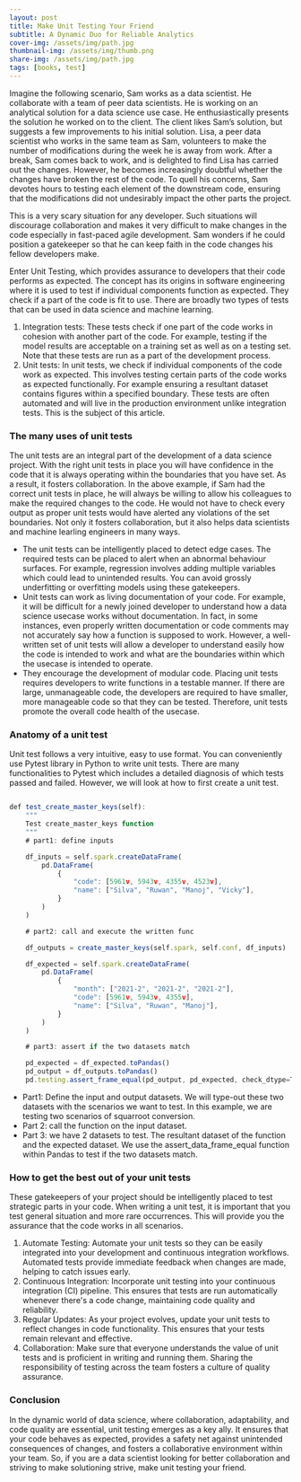 ```yaml
---
layout: post
title: Make Unit Testing Your Friend
subtitle: A Dynamic Duo for Reliable Analytics
cover-img: /assets/img/path.jpg
thumbnail-img: /assets/img/thumb.png
share-img: /assets/img/path.jpg
tags: [books, test]
---
```


Imagine the following scenario, Sam works as a data scientist. He collaborate with a team of peer data scientists. He is working on an analytical solution for a data science use case. He enthusiastically presents the solution he worked on to the client. The client likes Sam’s solution, but suggests a few improvements to his initial solution. Lisa, a peer data scientist who works in the same team as Sam, volunteers to make the number of modifications during the week he is away from work. After a break, Sam comes back to work, and is delighted to find Lisa has carried out the changes. However, he becomes increasingly doubtful whether the changes have broken the rest of the code. To quell his concerns, Sam devotes hours to testing each element of the downstream code, ensuring that the modifications did not undesirably impact the other parts the project. 

This is a very scary situation for any developer. Such situations will discourage collaboration and makes it very difficult to make changes in the code especially in fast-paced agile development. Sam wonders if he could position a gatekeeper so that he can keep faith in the code changes his fellow developers make. 

 Enter Unit Testing, which provides assurance to developers that their code performs as expected. The concept has its origins in software engineering where it is used to test if individual components function as expected. They check if a part of the code is fit to use. There are broadly two types of tests that can be used in data science and machine learning.
 
1.	Integration tests: These tests check if one part of the code works in cohesion with another part of the code. For example, testing if the model results are acceptable on a training set as well as on a testing set. Note that these tests are run as a part of the development process. 
2.	Unit tests: In unit tests, we check if individual components of the code work as expected. This involves testing certain parts of the code works as expected functionally. For example ensuring a resultant dataset contains figures within a specified boundary. These tests are often automated and will live in the production environment unlike integration tests. This is the subject of this article.

### The many uses of unit tests   
   
The unit tests are an integral part of the development of a data science project. With the right unit tests in place you will have confidence in the code that it is always operating within the boundaries that you have set. As a result, it fosters collaboration. In the above example, if Sam had the correct unit tests in place, he will always be willing to allow his colleagues to make the required changes to the code. He would not have to check every output as proper unit tests would have alerted any violations of the set boundaries. Not only it fosters collaboration, but it also helps data scientists and machine learling engineers in many ways. 

* The unit tests can be intelligently placed to detect edge cases. The required tests can be placed to alert when an abnormal behaviour surfaces. For example, regression involves adding multiple variables which could lead to unintended results. You can avoid grossly underfitting or overfitting models using these gatekeepers.
* Unit tests can work as living documentation of your code. For example, it will be difficult for a newly joined developer to understand how a data science usecase works without documentation. In fact, in some instances, even properly written documentation or code comments may not accurately say how a function is supposed to work. However, a well-written set of unit tests will allow a developer to understand easily how the code is intended to work and what are the boundaries within which the usecase is intended to operate.  
* They encourage the development of modular code. Placing unit tests requires developers to write functions in a testable manner. If there are large, unmanageable code, the developers are required to have smaller, more manageable code so that they can be tested. Therefore, unit tests promote the overall code health of the usecase. 

### Anatomy of a unit test

Unit test follows a very intuitive, easy to use format. You can conveniently use Pytest library in Python to write unit tests. There are many functionalities to Pytest which includes a detailed diagnosis of which tests passed and failed. However, we will look at how to first create a unit test.

```javascript

def test_create_master_keys(self):
    """
    Test create_master_keys function
    """
    # part1: define inputs

    df_inputs = self.spark.createDataFrame( 
        pd.DataFrame(
            {
                "code": [5961v, 5943v, 4355v, 4523v],
                "name": ["Silva", "Ruwan", "Manoj", "Vicky"],
            }
        )
    )

    # part2: call and execute the written func

    df_outputs = create_master_keys(self.spark, self.conf, df_inputs)

    df_expected = self.spark.createDataFrame(
        pd.DataFrame(
            {
                "month": ["2021-2", "2021-2", "2021-2"],
                "code": [5961v, 5943v, 4355v],
                "name": ["Silva", "Ruwan", "Manoj"],
            }
        )
    )

    # part3: assert if the two datasets match

    pd_expected = df_expected.toPandas()
    pd_output = df_outputs.toPandas()
    pd.testing.assert_frame_equal(pd_output, pd_expected, check_dtype=True)

```

* Part1: Define the input and output datasets. We will type-out these two datasets with the scenarios we want to test. In this example, we are testing two scenarios of squarroot conversion.
* Part 2: call the function on the input dataset.
* Part 3: we have 2 datasets to test. The resultant dataset of the function and the expected dataset. We use the assert_data_frame_equal function within Pandas to test if the two datasets match.
  
### How to get the best out of your unit tests

These gatekeepers of your project should be intelligently placed to test strategic parts in your code. When writing a unit test, it is important that you test general situation and more rare occurrences. This will provide you the assurance that the code works in all scenarios. 
1. Automate Testing: Automate your unit tests so they can be easily integrated into your development and continuous integration workflows. Automated tests provide immediate feedback when changes are made, helping to catch issues early.
2. Continuous Integration: Incorporate unit testing into your continuous integration (CI) pipeline. This ensures that tests are run automatically whenever there's a code change, maintaining code quality and reliability.
3. Regular Updates: As your project evolves, update your unit tests to reflect changes in code functionality. This ensures that your tests remain relevant and effective.
4. Collaboration: Make sure that everyone understands the value of unit tests and is proficient in writing and running them. Sharing the responsibility of testing across the team fosters a culture of quality assurance.

### Conclusion

In the dynamic world of data science, where collaboration, adaptability, and code quality are essential, unit testing emerges as a key ally. It ensures that your code behaves as expected, provides a safety net against unintended consequences of changes, and fosters a collaborative environment within your team. So, if you are a data scientist looking for better collaboration and striving to make solutioning strive, make unit testing your friend. 

